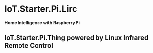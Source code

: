 # IoT.Starter.Pi.Lirc

#### Home Intelligence with Raspberry Pi

## IoT.Starter.Pi.Thing powered by Linux Infrared Remote Control

